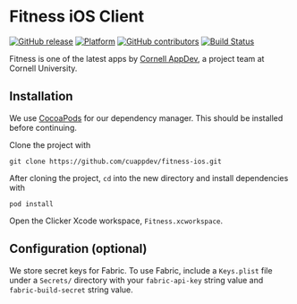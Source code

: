# Fitness iOS Client 
[![GitHub release](https://img.shields.io/github/release/cuappdev/fitness-ios.svg)]()
[![Platform](https://img.shields.io/badge/platform-ios-lightgrey.svg)]()
[![GitHub contributors](https://img.shields.io/github/contributors/cuappdev/fitness-ios.svg)]()
[![Build Status](https://travis-ci.org/cuappdev/clicker-ios.svg?branch=master)](https://travis-ci.org/cuappdev/fitness-ios)

Fitness is one of the latest apps by [Cornell AppDev](http://cornellappdev.com), a project team at Cornell University.

## Installation
We use [CocoaPods](http://cocoapods.org) for our dependency manager. This should be installed before continuing.

Clone the project with
```
git clone https://github.com/cuappdev/fitness-ios.git
```

After cloning the project, `cd` into the new directory and install dependencies with
```
pod install
```
Open the Clicker Xcode workspace, `Fitness.xcworkspace`.

## Configuration (optional)
We store secret keys for Fabric. To use Fabric, include a `Keys.plist` file under a `Secrets/` directory with your `fabric-api-key` string value and `fabric-build-secret` string value.

